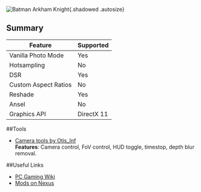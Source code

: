 ![Batman Arkham Knight](Images\batman_ak_header.png "Shot by Otis_Inf"){.shadowed .autosize}

## Summary

Feature | Supported
--|--
Vanilla Photo Mode | Yes
Hotsampling | No
DSR | Yes
Custom Aspect Ratios | No
Reshade | Yes
Ansel | No
Graphics API | DirectX 11
 
##Tools
* [Camera tools by Otis_Inf](https://patreon.com/Otis_Inf)  
**Features**: Camera control, FoV control, HUD toggle, timestop, depth blur removal.

##Useful Links

* [PC Gaming Wiki](https://pcgamingwiki.com/wiki/Batman:_Arkham_Knight)
* [Mods on Nexus](https://www.nexusmods.com/batmanarkhamknight)